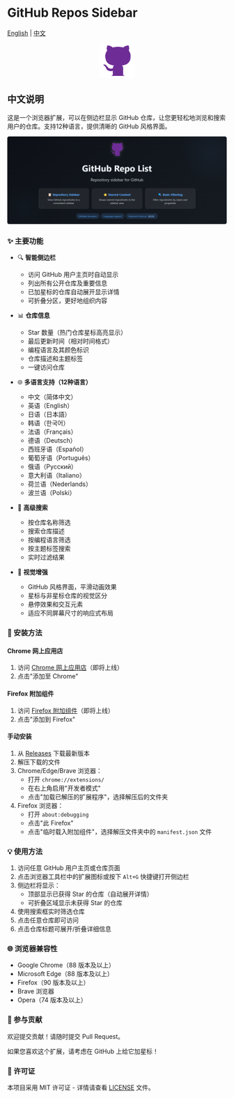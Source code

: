 # GitHub Repos Sidebar

[English](README.md) | [中文](README.zh.md)

<p align="center">
  <img src="icons/icon128.png" alt="Logo" width="80" height="80">
</p>

## 中文说明

这是一个浏览器扩展，可以在侧边栏显示 GitHub 仓库，让您更轻松地浏览和搜索用户的仓库。支持12种语言，提供清晰的 GitHub 风格界面。

<p align="center">
  <img src="screenshots/promo-large.png" alt="Preview" width="640">
</p>

### ✨ 主要功能

- 🔍 **智能侧边栏**
  - 访问 GitHub 用户主页时自动显示
  - 列出所有公开仓库及重要信息
  - 已加星标的仓库自动展开显示详情
  - 可折叠分区，更好地组织内容

- 📊 **仓库信息**
  - Star 数量（热门仓库星标高亮显示）
  - 最后更新时间（相对时间格式）
  - 编程语言及其颜色标识
  - 仓库描述和主题标签
  - 一键访问仓库

- 🌐 **多语言支持（12种语言）**
  - 中文（简体中文）
  - 英语（English）
  - 日语（日本語）
  - 韩语（한국어）
  - 法语（Français）
  - 德语（Deutsch）
  - 西班牙语（Español）
  - 葡萄牙语（Português）
  - 俄语（Русский）
  - 意大利语（Italiano）
  - 荷兰语（Nederlands）
  - 波兰语（Polski）

- 🔎 **高级搜索**
  - 按仓库名称筛选
  - 搜索仓库描述
  - 按编程语言筛选
  - 按主题标签搜索
  - 实时过滤结果

- 🎨 **视觉增强**
  - GitHub 风格界面，平滑动画效果
  - 星标与非星标仓库的视觉区分
  - 悬停效果和交互元素
  - 适应不同屏幕尺寸的响应式布局

### 🚀 安装方法

#### Chrome 网上应用店
1. 访问 [Chrome 网上应用店](https://chrome.google.com/webstore/detail/[extension-id])（即将上线）
2. 点击"添加至 Chrome"

#### Firefox 附加组件
1. 访问 [Firefox 附加组件](https://addons.mozilla.org/firefox/addon/[addon-id])（即将上线）
2. 点击"添加到 Firefox"

#### 手动安装
1. 从 [Releases](https://github.com/shalom-lab/repo-list/releases) 下载最新版本
2. 解压下载的文件
3. Chrome/Edge/Brave 浏览器：
   - 打开 `chrome://extensions/`
   - 在右上角启用"开发者模式"
   - 点击"加载已解压的扩展程序"，选择解压后的文件夹
4. Firefox 浏览器：
   - 打开 `about:debugging`
   - 点击"此 Firefox"
   - 点击"临时载入附加组件"，选择解压文件夹中的 `manifest.json` 文件

### 💡 使用方法

1. 访问任意 GitHub 用户主页或仓库页面
2. 点击浏览器工具栏中的扩展图标或按下 `Alt+G` 快捷键打开侧边栏
3. 侧边栏将显示：
   - 顶部显示已获得 Star 的仓库（自动展开详情）
   - 可折叠区域显示未获得 Star 的仓库
4. 使用搜索框实时筛选仓库
5. 点击任意仓库即可访问
6. 点击仓库标题可展开/折叠详细信息

### 🌐 浏览器兼容性

- Google Chrome（88 版本及以上）
- Microsoft Edge（88 版本及以上）
- Firefox（90 版本及以上）
- Brave 浏览器
- Opera（74 版本及以上）

### 🤝 参与贡献

欢迎提交贡献！请随时提交 Pull Request。

如果您喜欢这个扩展，请考虑在 GitHub 上给它加星标！

### 📄 许可证

本项目采用 MIT 许可证 - 详情请查看 [LICENSE](LICENSE) 文件。 